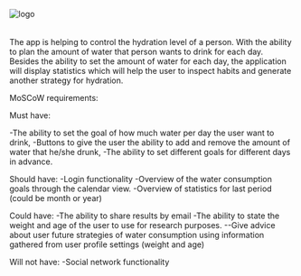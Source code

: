![logo](https://www.graphicsprings.com/filestorage/stencils/bc553e3c14e3461e2ccf341924cd219b.png?width=500&height=500)

######
The app is helping to control the hydration level of a person. With the ability to plan the amount of water that person wants to drink for each day.
Besides the ability to set the amount of water for each day, the application will display statistics which will help the user to inspect habits and 
generate another strategy for hydration.

MoSCoW requirements:

Must have:

-The ability to set the goal of how much water per day the user want to drink,
-Buttons to give the user the ability to add and remove the amount of water that he/she drunk,
-The ability to set different goals for different days in advance.

Should have:
-Login functionality
-Overview of the water consumption goals through the calendar view.
-Overview of statistics for last period (could be month or year)

Could have:
-The ability to share results by email
-The ability to state the weight and age of the user to use for research purposes.
--Give advice about user future strategies of water consumption using information gathered from user profile settings (weight and age)


Will not have:
-Social network functionality

